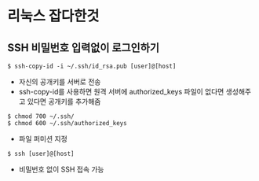 # 리눅스 잡다한것

## SSH 비밀번호 입력없이 로그인하기

```
$ ssh-copy-id -i ~/.ssh/id_rsa.pub [user]@[host]
```
* 자신의 공개키를  서버로 전송
* ssh-copy-id를 사용하면 원격 서버에 authorized_keys 파일이 없다면 생성해주고 있다면 공개키를 추가해줌

```
$ chmod 700 ~/.ssh/
$ chmod 600 ~/.ssh/authorized_keys
```
* 파일 퍼미션 지정

```
$ ssh [user]@[host]
```
* 비밀번호 없이 SSH 접속 가능
